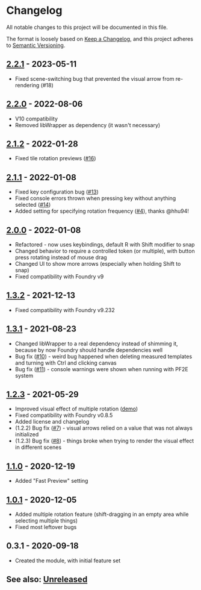 # Changelog
All notable changes to this project will be documented in this file.

The format is loosely based on [Keep a Changelog](https://keepachangelog.com/en/1.0.0/),
and this project adheres to [Semantic Versioning](https://semver.org/spec/v2.0.0.html).

##  [2.2.1] - 2023-05-11
- Fixed scene-switching bug that prevented the visual arrow from re-rendering (#18)

##  [2.2.0] - 2022-08-06
- V10 compatibility
- Removed libWrapper as dependency (it wasn't necessary)

##  [2.1.2] - 2022-01-28
- Fixed tile rotation previews ([#16](https://github.com/shemetz/AlternativeRotation/issues/16))

##  [2.1.1] - 2022-01-08
- Fixed key configuration bug ([#13](https://github.com/shemetz/AlternativeRotation/issues/13))
- Fixed console errors thrown when pressing key without anything selected ([#14](https://github.com/shemetz/AlternativeRotation/issues/14))
- Added setting for specifying rotation frequency ([#4]((https://github.com/shemetz/AlternativeRotation/pull/4))), thanks @hhu94! 

##  [2.0.0] - 2022-01-08
- Refactored - now uses keybindings, default R with Shift modifier to snap
- Changed behavior to require a controlled token (or multiple), with button press rotating instead of mouse drag
- Changed UI to show more arrows (especially when holding Shift to snap)
- Fixed compatibility with Foundry v9

##  [1.3.2] - 2021-12-13
- Fixed compatibility with Foundry v9.232

##  [1.3.1] - 2021-08-23
- Changed libWrapper to a real dependency instead of shimming it, because by now Foundry should handle dependencies well
- Bug fix ([#10](https://github.com/shemetz/AlternativeRotation/issues/10)) - weird bug happened when deleting measured templates and turning with Ctrl and clicking canvas
- Bug fix ([#11](https://github.com/shemetz/AlternativeRotation/issues/11)) - console warnings were shown when running with PF2E system

## [1.2.3] - 2021-05-29
- Improved visual effect of multiple rotation ([demo](metadata/multiple_rotation_demo_2.gif))
- Fixed compatibility with Foundry v0.8.5
- Added license and changelog
- (1.2.2) Bug fix ([#7](https://github.com/shemetz/AlternativeRotation/issues/7)) - visual arrows relied on a value that was not always initialized
- (1.2.3) Bug fix ([#8](https://github.com/shemetz/AlternativeRotation/issues/8)) - things broke when trying to render the visual effect in different scenes

## [1.1.0] - 2020-12-19
- Added "Fast Preview" setting

## [1.0.1] - 2020-12-05
- Added multiple rotation feature (shift-dragging in an empty area while selecting multiple things)
- Fixed most leftover bugs

## 0.3.1 - 2020-09-18
- Created the module, with initial feature set

## See also: [Unreleased]

[1.0.1]: https://github.com/shemetz/AlternativeRotation/compare/0.3.1...1.0.1
[1.1.0]: https://github.com/shemetz/AlternativeRotation/compare/1.0.1...1.1.0
[1.2.3]: https://github.com/shemetz/AlternativeRotation/compare/1.1.0...1.2.3
[1.3.1]: https://github.com/shemetz/AlternativeRotation/compare/1.2.3...1.3.1
[1.3.2]: https://github.com/shemetz/AlternativeRotation/compare/1.3.1...1.3.2
[2.0.0]: https://github.com/shemetz/AlternativeRotation/compare/1.3.2...2.0.0
[2.1.1]: https://github.com/shemetz/AlternativeRotation/compare/2.0.0...2.1.1
[2.1.2]: https://github.com/shemetz/AlternativeRotation/compare/2.1.1...2.1.2
[2.2.0]: https://github.com/shemetz/AlternativeRotation/compare/2.1.2...2.2.0
[2.2.1]: https://github.com/shemetz/AlternativeRotation/compare/2.2.0...2.2.1
[Unreleased]: https://github.com/shemetz/AlternativeRotation/compare/2.2.1...HEAD
